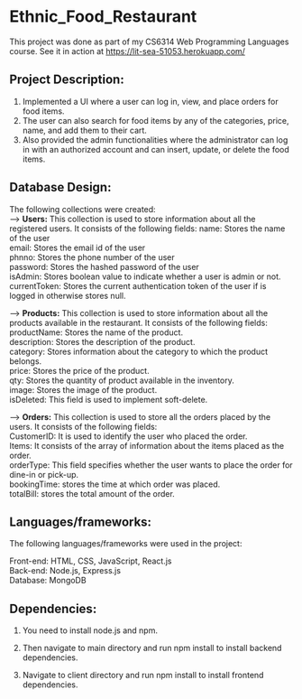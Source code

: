 # Ethnic_Food_Restaurant
This project was done as part of my CS6314 Web Programming Languages course. See it in action at https://lit-sea-51053.herokuapp.com/

## Project Description:
1. Implemented a UI where a user can log in, view, and place orders for food items.
2. The user can also search for food items by any of the categories, price, name, and add them to their cart.
3. Also provided the admin functionalities where the administrator can log in with an authorized account and can insert, update, or delete the food items.

## Database Design:
The following collections were created:<br />                                                                                  --> <strong>Users:</strong> This collection is used to store information about all the registered users. It consists of the following fields:
name: Stores the name of the user <br />
email: Stores the email id of the user<br /> 
phnno: Stores the phone number of the user<br /> 
password: Stores the hashed password of the user<br /> 
isAdmin: Stores boolean value to indicate whether a user is admin or not.<br />
currentToken: Stores the current authentication token of the user if is logged in otherwise stores null.<br /> 

--> <strong>Products:</strong> This collection is used to store information about all the products available in the restaurant. It consists of the following fields:<br /> 
productName: Stores the name of the product.<br /> 
description: Stores the description of the product.<br />
category: Stores information about the category to which the product belongs.<br />
price: Stores the price of the product.<br /> 
qty: Stores the quantity of product available in the inventory.<br /> 
image: Stores the image of the product.<br /> 
isDeleted: This field is used to implement soft-delete.<br />  

--> <strong>Orders:</strong> This collection is used to store all the orders placed by the users. It consists of the following fields:<br />
CustomerID: It is used to identify the user who placed the order.<br />
Items: It consists of the array of information about the items placed as the order.<br />
orderType: This field specifies whether the user wants to place the order for dine-in or pick-up.<br /> 
bookingTime: stores the time at which order was placed.<br /> 
totalBill: stores the total amount of the order.

## Languages/frameworks:
The following languages/frameworks were used in the project:

Front-end: HTML, CSS, JavaScript, React.js<br /> 
Back-end: Node.js, Express.js<br />
Database: MongoDB

## Dependencies:
1. You need to install node.js and npm.

2. Then navigate to main directory and run npm install to install backend dependencies.

3. Navigate to client directory and run npm install to install frontend dependencies.

